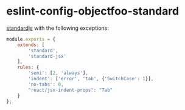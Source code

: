 # eslint-config-objectfoo-standard

[standardjs](https://standardjs.com) with the following exceptions:

```javascript
module.exports = {
	extends: [
		'standard',
		'standard-jsx'
	],
	rules: {
		'semi': [2, 'always'],
		'indent': ['error', 'tab', {'SwitchCase': 1}],
		'no-tabs': 0,
		"react/jsx-indent-props": "Tab"
	}
};
```
